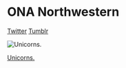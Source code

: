 # ONA Northwestern

[Twitter](https://twitter.com/onanorthwestern)
[Tumblr](http://onanorthwestern.tumblr.com/)

![Unicorns.](http://unicorncamp.org/img/unicorn3.gif)

[Unicorns.](http://unicorncamp.org/)